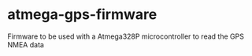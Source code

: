 # atmega-gps-firmware
Firmware to be used with a Atmega328P microcontroller to read the GPS NMEA data
